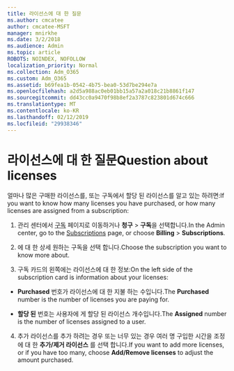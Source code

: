 ```yaml
---
title: 라이선스에 대 한 질문
ms.author: cmcatee
author: cmcatee-MSFT
manager: mnirkhe
ms.date: 3/2/2018
ms.audience: Admin
ms.topic: article
ROBOTS: NOINDEX, NOFOLLOW
localization_priority: Normal
ms.collection: Adm_O365
ms.custom: Adm_O365
ms.assetid: b69fea1b-0542-4b75-bea0-53d7be294e7a
ms.openlocfilehash: a2d5a988ac0eb01bb15a57a2a018c21b8861f147
ms.sourcegitcommit: dd43cc0a9470f98b8ef2a3787c823801d674c666
ms.translationtype: MT
ms.contentlocale: ko-KR
ms.lasthandoff: 02/12/2019
ms.locfileid: "29938346"
---
```

# <a name="question-about-licenses"></a><span data-ttu-id="00d0c-102">라이선스에 대 한 질문</span><span class="sxs-lookup"><span data-stu-id="00d0c-102">Question about licenses</span></span>

<span data-ttu-id="00d0c-103">얼마나 많은 구매한 라이선스를, 또는 구독에서 할당 된 라이선스를 알고 있는 하려면:</span><span class="sxs-lookup"><span data-stu-id="00d0c-103">If you want to know how many licenses you have purchased, or how many licenses are assigned from a subscription:</span></span>
  
1. <span data-ttu-id="00d0c-104">관리 센터에서 [구독](https://go.microsoft.com/fwlink/p/?linkid=842054) 페이지로 이동하거나 **청구** \> **구독**을 선택합니다.</span><span class="sxs-lookup"><span data-stu-id="00d0c-104">In the Admin center, go to the [Subscriptions](https://go.microsoft.com/fwlink/p/?linkid=842054) page, or choose **Billing** \> **Subscriptions**.</span></span>
    
2. <span data-ttu-id="00d0c-105">에 대 한 상세 원하는 구독을 선택 합니다.</span><span class="sxs-lookup"><span data-stu-id="00d0c-105">Choose the subscription you want to know more about.</span></span>
    
3. <span data-ttu-id="00d0c-106">구독 카드의 왼쪽에는 라이선스에 대 한 정보:</span><span class="sxs-lookup"><span data-stu-id="00d0c-106">On the left side of the subscription card is information about your licenses:</span></span>
    
  - <span data-ttu-id="00d0c-107">**Purchased** 번호가 라이선스에 대 한 지불 하는 수입니다.</span><span class="sxs-lookup"><span data-stu-id="00d0c-107">The **Purchased** number is the number of licenses you are paying for.</span></span> 
    
  - <span data-ttu-id="00d0c-108">**할당 된** 번호는 사용자에 게 할당 된 라이선스 개수입니다.</span><span class="sxs-lookup"><span data-stu-id="00d0c-108">The **Assigned** number is the number of licenses assigned to a user.</span></span> 
    
4. <span data-ttu-id="00d0c-109">추가 라이선스를 추가 하려는 경우 또는 너무 있는 경우 여러 명 구입한 시간을 조정에 대 한 **추가/제거 라이선스** 를 선택 합니다.</span><span class="sxs-lookup"><span data-stu-id="00d0c-109">If you want to add more licenses, or if you have too many, choose **Add/Remove licenses** to adjust the amount purchased.</span></span> 
    

